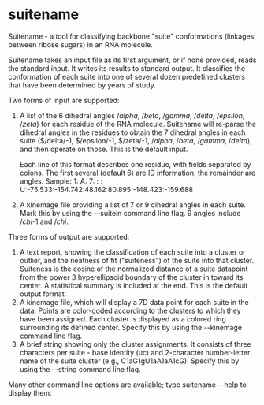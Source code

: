 # suitename
Suitename - a tool for classifying backbone "suite" conformations (linkages between ribose sugars) in an RNA molecule.

Suitename takes an input file as its first argument, or if none provided, reads the standard input. It writes its results to standard output. It classifies the conformation of each suite into one of several dozen predefined clusters that have been determined by years of study. 

Two forms of input are supported:
  1. A list of the 6 dihedral angles $/alpha$, $/beta$, $/gamma$, $/delta$, $/epsilon$, $/zeta$) for each residue of the RNA molecule. Suitename will re-parse the dihedral angles in the residues to obtain the 7 dihedral angles in each suite ($/delta/-1, $/epsilon/-1, $/zeta/-1, $/alpha$, $/beta$, $/gamma$, $/delta$), and then operate on those. This is the default input.

      Each line of this format describes one residue, with fields separated by colons. The first several (default 6) are ID information, the remainder are angles. Sample:
1: A:   7: : :  U:-75.533:-154.742:48.162:80.895:-148.423:-159.688

  2. A kinemage file providing a list of 7 or 9 dihedral angles in each suite. Mark this by using the --suitein command line flag. 9 angles include $/chi$-1 and $/chi$.

Three forms of output are supported:
  1. A text report, showing the classification of each suite into a cluster or outlier, and the neatness of fit ("suiteness") of the suite into that cluster. Suiteness is the cosine of the normalized distance of a suite datapoint from the power 3 hyperellipsoid boundary of the cluster in toward its center. A statistical summary is included at the end. This is the default output format.
  2. A kinemage file, which will display a 7D data point for each suite in the data. Points are color-coded according to the clusters to which they have been assigned. Each cluster is displayed as a colored ring surrounding its defined center. Specify this by using the --kinemage command line flag.
  3. A brief string showing only the cluster assignments. It consists of three characters per suite - base identity (uc) and 2-character number-letter name of the suite cluster (e.g., C1aG1gU1aA1aA1cG). Specify this by using the --string command line flag.

Many other command line options are available; type suitename --help to display them.
